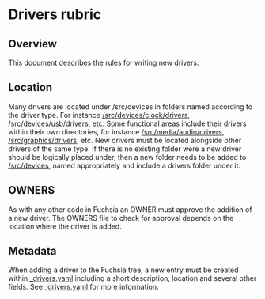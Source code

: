 # Drivers rubric

## Overview

This document describes the rules for writing new drivers.

## Location

Many drivers are located under /src/devices in folders named
according to the driver type. For instance
[/src/devices/clock/drivers](/src/devices/clock/drivers),
[/src/devices/usb/drivers](/src/devices/usb/drivers), etc. Some
functional areas include their drivers within their own directories,
for instance [/src/media/audio/drivers](/src/media/audio/drivers),
[/src/graphics/drivers](/src/graphics/drivers), etc. New drivers must
be located alongside other drivers of the same type. If there is no
existing folder were a new driver should be logically placed under,
then a new folder needs to be added to [/src/devices](/src/devices),
named appropriately and include a drivers folder under it.

## OWNERS

As with any other code in Fuchsia an OWNER must approve the addition
of a new driver. The OWNERS file to check for approval depends on the
location where the driver is added.

## Metadata

When adding a driver to the Fuchsia tree, a new entry must be created
within [_drivers.yaml](/docs/reference/hardware/_drivers.yaml) including a
short description, location and several other fields. See
[_drivers.yaml](/docs/reference/hardware/_drivers.yaml) for
more information.
